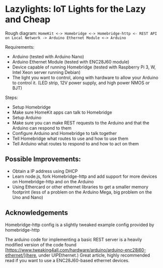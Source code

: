 # Lazylights: IoT Lights for the Lazy and Cheap

Rough diagram:
``HomeKit <-> Homebridge <-> Homebridge-http <- REST API on Local Network -> Arduino Ethernet Module <-> Arduino``

Requirements:
* Arduino (tested with Arduino Nano)
* Arduino Ethernet Module (tested with ENC28J60 module) 
* Device capable of running Homebridge (tested with Raspberry Pi 3, W, Intel Xeon server running Debian)
* The light you want to control, along with hardware to allow your Arduino to control it. (LED strip, 12V power supply, and high power NMOS or BJT)

Steps:
* Setup Homebridge
 * Make sure HomeKit apps can talk to Homebridge
* Setup Arduino
 * Make sure you can make REST requests to the Arduino and that the Arduino can respond to them
* Configure Arduino and Homebridge to talk together
 * Tell Homebridge what routes to use and how to use them
 * Tell Arduino what routes to respond to and how to act on them

## Possible Improvements:
* Obtain a IP address using DHCP
* Learn node.js, fork Homebridge-http and add support for more devices on Homebridge-http and on the Arduino
* Using Ethercard or other ethernet libraries to get a smaller memory footprint (less of a problem on the Arduino Mega, big problem on the Uno and Nano)

## Acknowledgements
Homebridge-http config is a slightly tweaked example config provided by homebridge-http

The arduino code for implementing a basic REST server is a heavily modified version of the code found [https://www.tweaking4all.com/hardware/arduino/arduino-enc28j60-ethernet/](here, under UIPEthernet.) Great article, highly recommended read if you want to use a ENC28J60-based ethernet devices. 

